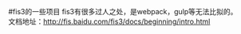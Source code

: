 #fis3的一些项目
fis3有很多过人之处，是webpack，gulp等无法比拟的。<br/>
文档地址：http://fis.baidu.com/fis3/docs/beginning/intro.html